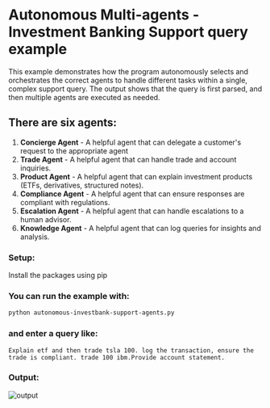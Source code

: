 # Autonomous Multi-agents - Investment Banking Support query example
This example demonstrates how the program autonomously selects and orchestrates the correct agents to handle different tasks within a single, complex support query. The output shows that the query is first parsed, and then multiple agents are executed as needed.

## There are six agents:
1. **Concierge Agent** - A helpful agent that can delegate a customer's request to the appropriate agent
2. **Trade Agent** - A helpful agent that can handle trade and account inquiries.
3. **Product Agent** - A helpful agent that can explain investment products (ETFs, derivatives, structured notes).
4. **Compliance Agent** - A helpful agent that can ensure responses are compliant with regulations.
5. **Escalation Agent** - A helpful agent that can handle escalations to a human advisor.
6. **Knowledge Agent** - A helpful agent that can log queries for insights and analysis.

### Setup:
Install the packages using pip

### You can run the example with:

```bash
python autonomous-investbank-support-agents.py
```

### and enter a query like:

```
Explain etf and then trade tsla 100. log the transaction, ensure the trade is compliant. trade 100 ibm.Provide account statement.
```
### Output:
![output](https://github.com/user-attachments/assets/a5fa85b3-d8fd-41f9-a5c5-3a3655660268)

